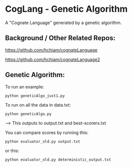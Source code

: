 # CogLang - Genetic Algorithm

A "Cognate Language" generated by a genetic algorithm.

## Background / Other Related Repos:

https://github.com/hchiam/cognateLanguage

https://github.com/hchiam/cognateLanguage2

## Genetic Algorithm:

To run an example:

```
python geneticAlgo_just1.py
```

To run on all the data in data.txt:

```
python geneticAlgo.py
```

--> This outputs to output.txt and best-scorers.txt

You can compare scores by running this:

```
python evaluator_old.py output.txt
```

or this:

```
python evaluator_old.py deterministic_output.txt
```
